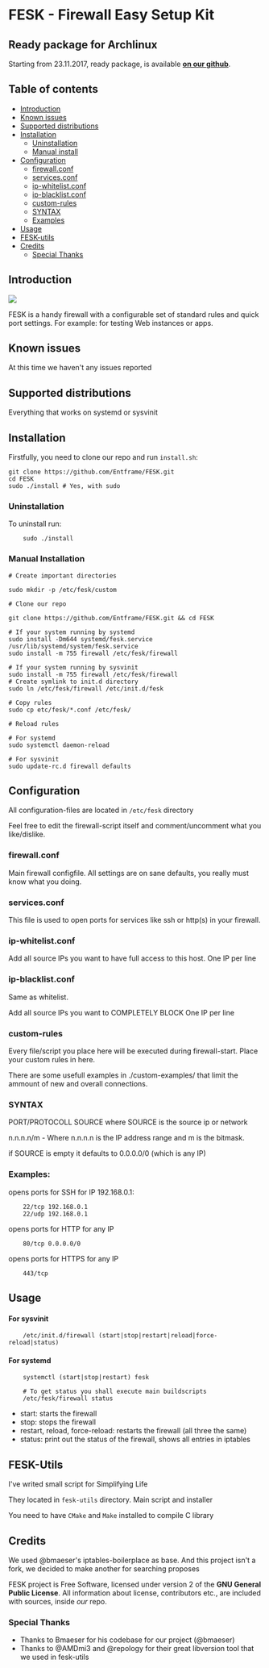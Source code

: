 FESK - Firewall Easy Setup Kit
==========

Ready package for Archlinux
--------------------------
Starting from 23.11.2017, ready package, is available **[on our github](https://github.com/Entframe/FESK-Archlinux)**.

Table of contents
-----------------

- [Introduction](#introduction)
- [Known issues](#known-issues)
- [Supported distributions](#supported-distributions)
- [Installation](#installation)
  - [Uninstallation](#uninstallation)
  - [Manual install](#manual-Installation)
- [Configuration](#configuration)
  - [firewall.conf](#firewallconf)
  - [services.conf](#servicesconf)
  - [ip-whitelist.conf](#ip-whitelistconf)
  - [ip-blacklist.conf](#ip-blacklistconf)
  - [custom-rules](#custom-rules)
  - [SYNTAX](#syntax)
  - [Examples](#examples)
- [Usage](#usage)
- [FESK-utils](#fesk-utils)
- [Credits](#credits)
  - [Special Thanks](#special-thanks)

Introduction
------------
![](https://i.imgur.com/y4cBlEA.png)

FESK is a handy firewall with a configurable set of standard rules and quick port settings.
For example: for testing Web instances or apps.

Known issues
------------
At this time we haven't any issues reported

Supported distributions
------------

Everything that works on systemd or sysvinit


Installation
------------
Firstfully, you need to clone our repo and run `install.sh`:

```
git clone https://github.com/Entframe/FESK.git
cd FESK
sudo ./install # Yes, with sudo
```

### Uninstallation

To uninstall run:
```
    sudo ./install
```

### Manual Installation

```
# Create important directories

sudo mkdir -p /etc/fesk/custom

# Clone our repo

git clone https://github.com/Entframe/FESK.git && cd FESK

# If your system running by systemd
sudo install -Dm644 systemd/fesk.service /usr/lib/systemd/system/fesk.service
sudo install -m 755 firewall /etc/fesk/firewall

# If your system running by sysvinit
sudo install -m 755 firewall /etc/fesk/firewall
# Create symlink to init.d directory
sudo ln /etc/fesk/firewall /etc/init.d/fesk

# Copy rules
sudo cp etc/fesk/*.conf /etc/fesk/

# Reload rules

# For systemd
sudo systemctl daemon-reload

# For sysvinit
sudo update-rc.d firewall defaults
```

Configuration
------------
All configuration-files are located in `/etc/fesk` directory

Feel free to edit the firewall-script itself and comment/uncomment what you like/dislike.

### firewall.conf
Main firewall configfile. All settings are on sane defaults, you really must know what you doing.

### services.conf
This file is used to open ports for services like ssh or http(s) in your firewall.

### ip-whitelist.conf
Add all source IPs you want to have full access to this host. One IP per line

### ip-blacklist.conf
Same as whitelist.

Add all source IPs you want to COMPLETELY BLOCK
One IP per line

### custom-rules
Every file/script you place here will be executed during firewall-start.
Place your custom rules in here.

There are some usefull examples in ./custom-examples/ that limit the ammount of new and overall connections.

### SYNTAX

PORT/PROTOCOLL SOURCE
where SOURCE is the source ip or network

n.n.n.n/m - Where n.n.n.n is the IP address range and m is the bitmask.

if SOURCE is empty it defaults to 0.0.0.0/0 (which is any IP)

### Examples:

opens ports for SSH for IP 192.168.0.1:
```
    22/tcp 192.168.0.1
    22/udp 192.168.0.1
```
opens ports for HTTP for any IP
```
    80/tcp 0.0.0.0/0
```
opens ports for HTTPS for any IP
```
    443/tcp
```

Usage
------------

#### For sysvinit
```
    /etc/init.d/firewall (start|stop|restart|reload|force-reload|status)
```

#### For systemd
```
    systemctl (start|stop|restart) fesk

    # To get status you shall execute main buildscripts
    /etc/fesk/firewall status
```

* start: starts the firewall
* stop: stops the firewall
* restart, reload, force-reload: restarts the firewall (all three the same)
* status: print out the status of the firewall, shows all entries in iptables

FESK-Utils
------------
I've writed small script for Simplifying Life

They located in `fesk-utils` directory. Main script and installer

You need to have `CMake` and `Make` installed to compile C library

Credits
------------
We used @bmaeser's iptables-boilerplace as base. And this project isn't a fork, we decided to make another for searching proposes

FESK project is Free Software, licensed under version 2 of the **GNU General Public License**. All information about license, contributors etc., are included with sources, inside *our* repo.

### Special Thanks
 - Thanks to Bmaeser for his codebase for our project (@bmaeser)
 - Thanks to @AMDmi3 and @repology for their great libversion tool that we used in fesk-utils
